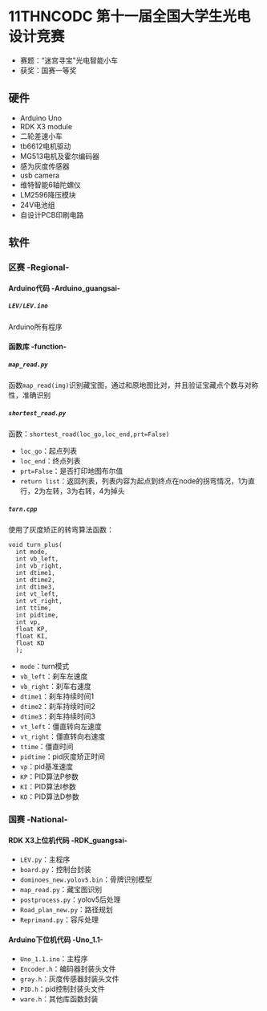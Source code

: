 # 11THNCODC 第十一届全国大学生光电设计竞赛
- 赛题：“迷宫寻宝"光电智能小车
- 获奖：国赛一等奖
## 硬件
- Arduino Uno
- RDK X3 module
- 二轮差速小车
- tb6612电机驱动
- MG513电机及霍尔编码器
- 感为灰度传感器
- usb camera
- 维特智能6轴陀螺仪
- LM2596降压模块
- 24V电池组
- 自设计PCB印刷电路
## 软件
### 区赛 -Regional-
#### Arduino代码 -Arduino_guangsai-
##### `LEV/LEV.ino`
Arduino所有程序
#### 函数库 -function-
##### `map_read.py`
函数`map_read(img)`识别藏宝图，通过和原地图比对，并且验证宝藏点个数与对称性，准确识别
##### `shortest_road.py`
函数：`shortest_road(loc_go,loc_end,prt=False)`
- `loc_go`：起点列表
- `loc_end`：终点列表
- `prt=False`：是否打印地图布尔值
- `return list`：返回列表，列表内容为起点到终点在node的拐弯情况，1为直行，2为左转，3为右转，4为掉头
##### `turn.cpp`
使用了灰度矫正的转弯算法函数：
```
void turn_plus(
  int mode,
  int vb_left, 
  int vb_right,
  int dtime1,
  int dtime2,
  int dtime3,
  int vt_left, 
  int vt_right,
  int ttime,
  int pidtime,
  int vp,
  float KP, 
  float KI,
  float KD
  );
```
- `mode`：turn模式
- `vb_left`：刹车左速度
- `vb_right`：刹车右速度
- `dtime1`：刹车持续时间1
- `dtime2`：刹车持续时间2
- `dtime3`：刹车持续时间3
- `vt_left`：僵直转向左速度
- `vt_right`：僵直转向右速度
- `ttime`：僵直时间
- `pidtime`：pid灰度矫正时间
- `vp`：pid基准速度
- `KP`：PID算法P参数
- `KI`：PID算法I参数
- `KD`：PID算法D参数
### 国赛 -National-
#### RDK X3上位机代码 -RDK_guangsai-
- `LEV.py`：主程序
- `board.py`：控制台封装
- `dominoes_new.yolov5.bin`：骨牌识别模型
- `map_read.py`：藏宝图识别
- `postprocess.py`：yolov5后处理
- `Road_plan_new.py`：路径规划
- `Reprimand.py`：容斥处理
#### Arduino下位机代码 -Uno_1.1-
- `Uno_1.1.ino`：主程序
- `Encoder.h`：编码器封装头文件
- `gray.h`：灰度传感器封装头文件
- `PID.h`：pid控制封装头文件
- `ware.h`：其他库函数封装

